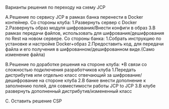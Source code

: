 Варианты решения по переходу на схему JCP

A.Решение по сервису JCP в рамках банка перенести в Docker контейнер.
 Со стороны клуба:
1.Развернуть сервер с Docker
2.Развернуть образ модуля шифрования/Внести конфиги в образ
3.В рамках передачи файлов, использовать для шифрования/дешифрования по Rest на новом сервере.
 Со стороны банка:
1.Собрать инструкцию по установке и настройке Docker+образ
2.Предоставить код, для передачи файла и его получения в шифрованном/дешифрованном виде.(Само изменение файла)

B.Решение по доработке решения на стороне клуба:
*В связи со сложностью подключения разработчиков клуба
1.Передать дистрибутив или отдельно класс отвечающий за шифрование/дешифрование на стороне клуба
2.В банке внести дополнение к заполнению полей, для совместимости работы JCP to JCP
3.В клубе развернуть дополненный дистрибутив/измененный класс

C. Оставить решение CSP
